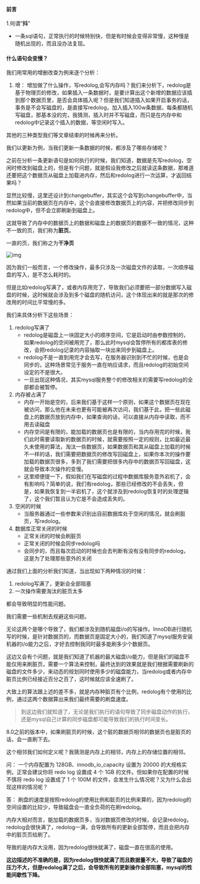 #### 前言

1.何谓“**抖**”

- 一条sql语句，正常执行的时候特别快，但是有时候会变得非常慢，这种慢是随机出现的，而且没办法复现。



#### 什么语句会变慢？

我们用常用的增删改查为例来逐个分析：

1. 增： 增加做了什么操作，写redolog,会写内存吗？我们来分析下，redolog是基于物理页的修改，如果插入一条数据时，是要计算出这个新增的数据应该插到那个数据页里，是否会具体插入呢？但是我们知道插入如果开启事务的话，事务是不会写磁盘的，是直接写redolog，加入插入100w条数据，每条都随机写磁盘，那基本没的完，我猜测，插入时并不写磁盘，而只是在内存中和redolog中记录这个插入的数据，等空闲时写入。

其他的三种类型我们等文章结束的时候再来分析。



我们以更新为例，当我们更新一条数据的时候，都涉及了哪些存储呢？

之前在分析一条更新语句是如何执行的时候，我们知道，数据是先写redolog，空闲时修改到磁盘上的，但是有个问题，就是假设我修改之后就读这条数据，那难道还要把这个数据页从磁盘上加载进内存，然后和redolog进行一次运算，才返回结果吗？

显然比较慢，这里还设计到changebuffer，其实这个会写到changebuffer中，当然如果当前的数据页在内存中，这个会直接修改数据页上的内容，并把修改同步到redolog中，但不会立即刷新到磁盘上。

这就导致了内存中的数据页上的数据和磁盘上的数据页的数据不一致的情况，这种不一致的页，我们称为**脏页**。

一直的页，我们称之为**干净页**

![img](https://static001.geekbang.org/resource/image/34/da/349cfab9e4f5d2a75e07b2132a301fda.jpeg)

因为我们一般而言，一个修改操作，最多只涉及一次磁盘文件的读取，一次顺序磁盘的写入，是不怎么耗时的。

但是比如redolog写满了，或者内存用完了，导致我们必须要把一部分数据写入磁盘的时候，这时候就会涉及到多个磁盘的随机访问，这个体现出来的就是那次的修改用的时间比平常慢的多。

我们来具体分析下这些场景：

1. redolog写满了
   - redolog是磁盘上一块固定大小的顺序空间，它是启动时由参数控制的，如果redolog的空间被用完了，那么此时mysql会暂停所有的都库表的修改，会把redolog记录的内容抽取一块出来同步到磁盘上。
   - redolog不是一直到用完才会去写，在服务器识别到不忙的时候，也是会同步的，这种场景常见于服务一直在响应请求，而且redolog的初始空间设定的不是很大。
   - 一旦出现这种情况，其实mysql服务整个的修改相关的需要写redolog的全部都会被暂停。
2. 内存被占满了
   - 内存一开始是空的，后来我们基于这样一个原则，如果这个数据页在现在被访问，那么他在未来也更有可能被再次访问，我们基于此，把一些此磁盘上的数据页放到内存中，如果查询的话，可以直接从内存中读取，而不用去读磁盘
   - 内存空间是有限的，能加载的数据页也是有限的，当内存用完的时候，我们此时需要读取新的数据页的时候，就需要按照一定的规则，比如最近最久未使用的算法，淘汰一些数据页，如果数据页和其从磁盘上加载的时候不一样的话，我们需要把数据页的修改写回磁盘上，如果你本次的操作要加载的数据页很多，多到了我们需要把很多内存中的数据页写回磁盘，这就会导致本次操作的变慢。
   - 这里顺便提一下，假如我们在写磁盘的过程中数据库服务意外宕机了，会有影响吗？简单的说，我们有redolog，那些已经修改的不会丢失，但是，如果我恢复到一半宕机了，这个就涉及到redolog恢复时的处理逻辑了，这个我们暂且认为它是不会造成丢失的。
3. 空闲的时候
   - 当服务器通过一些参数来识别出目前数据库处于空闲的情况，就会刷脏页，写redolog。
4. 数据库正常关闭的时候
   - 正常关闭的时候会刷脏页
   - 正常关闭的时候会同步redolog吗
   - 会同步的，而且每次启动的时候也会去判断有没有没有同步的redolog，这是为了处理那些意外的关闭



通过我们上面的分析我们知道，当出现如下两种情况的时候：

1. redolog写满了，更新会全部阻塞
2. 一次操作需要淘汰的脏页太多

都会导致明显的性能问题。

我们需要一些机制去规避这些问题。

无论这两个是哪个导致了，我们都涉及到随机磁盘i/o的写操作。InnoDB进行随机写的时候，是针对数据页的，而数据页是固定大小的，我们知道了mysql服务安装机器的i/o能力之后，才好去控制我同时最多能刷多少个数据页。

这边又会有个问题，就是我们知道了机器的最大磁盘i/o能力，但是我们的磁盘不能仅用来刷脏页，需要一个算法来控制，最终达到的效果就是我们根据需要刷新的磁盘的文件多少，来动态的规划同时使用多少的磁盘能力，当redolog或者内存中脏页比例已经接近百分之百了，这时候就应该全速刷了。

大致上的算法跟上述的差不多，就是内存种脏页有个比例，redolog有个使用的比例，通过这两个数据算出来我们最终需要的刷盘速度。

> 到这边我们就知道了，无论是我们执行的语句导致了同步磁盘动作的执行，还是mysql自己计算的同步磁盘都可能导致我们的执行时间变长。

8.0之前的版本中，如果刷脏页的时候，这个脏的数据页相邻的数据页也是脏页的话，会一直刷下去。

这个相邻我们如何定义呢？我猜测是内存上的相邻，内存上的存储位置的相邻。





问： 一个内存配置为 128GB、innodb_io_capacity 设置为 20000 的大规格实例，正常会建议你将 redo log 设置成 4 个 1GB 的文件。但如果你在配置的时候不慎将 redo log 设置成了 1 个 100M 的文件，会发生什么情况呢？又为什么会出现这样的情况呢？



答： 刷盘的速度是按照redolog的使用比例和脏页的比例来算的，因为redolog的空间设置的比较少，导致磁盘会一直全负荷的在刷redolog。

内存大相对而言，能加载的数据页多，当对数据页修改的时候，会记录redolog，redolog会很快满了，redolog一满，会导致所有的更新全部暂停，而且会把内存中的脏页页给刷了。

导致的是内存大没用，因为redolog很快就满了，磁盘一直在很高的使用。

**这边描述的不准确的是，因为redolog很快就满了而且数据量不大，导致了磁盘的压力不大，但是redolog满了之后，会导致所有的更新操作全部阻塞，mysql的性能间歇性下降。**

